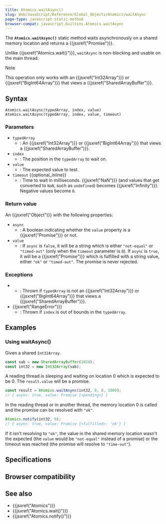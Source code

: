```yaml
---
title: Atomics.waitAsync()
slug: Web/JavaScript/Reference/Global_Objects/Atomics/waitAsync
page-type: javascript-static-method
browser-compat: javascript.builtins.Atomics.waitAsync
---
```




The **`Atomics.waitAsync()`** static method waits asynchronously on a shared memory location and returns a {{jsxref("Promise")}}.

Unlike {{jsxref("Atomics.wait()")}}, `waitAsync` is non-blocking and usable on the main thread.

> [!NOTE]
> This operation only works with an {{jsxref("Int32Array")}} or {{jsxref("BigInt64Array")}} that views a {{jsxref("SharedArrayBuffer")}}.

## Syntax

```js-nolint
Atomics.waitAsync(typedArray, index, value)
Atomics.waitAsync(typedArray, index, value, timeout)
```

### Parameters

- `typedArray`
  - : An {{jsxref("Int32Array")}} or {{jsxref("BigInt64Array")}} that views a {{jsxref("SharedArrayBuffer")}}.
- `index`
  - : The position in the `typedArray` to wait on.
- `value`
  - : The expected value to test.
- `timeout` {{optional_inline}}
  - : Time to wait in milliseconds. {{jsxref("NaN")}} (and values that get converted to `NaN`, such as `undefined`) becomes {{jsxref("Infinity")}}. Negative values become `0`.

### Return value

An {{jsxref("Object")}} with the following properties:

- `async`
  - : A boolean indicating whether the `value` property is a {{jsxref("Promise")}} or not.
- `value`
  - : If `async` is `false`, it will be a string which is either `"not-equal"` or `"timed-out"` (only when the `timeout` parameter is `0`). If `async` is `true`, it will be a {{jsxref("Promise")}} which is fulfilled with a string value, either `"ok"` or `"timed-out"`. The promise is never rejected.

### Exceptions

- 
  - : Thrown if `typedArray` is not an {{jsxref("Int32Array")}} or {{jsxref("BigInt64Array")}} that views a {{jsxref("SharedArrayBuffer")}}.
- {{jsxref("RangeError")}}
  - : Thrown if `index` is out of bounds in the `typedArray`.

## Examples

### Using waitAsync()

Given a shared `Int32Array`.

```js
const sab = new SharedArrayBuffer(1024);
const int32 = new Int32Array(sab);
```

A reading thread is sleeping and waiting on location 0 which is expected to be 0.
The `result.value` will be a promise.

```js
const result = Atomics.waitAsync(int32, 0, 0, 1000);
// { async: true, value: Promise {<pending>} }
```

In the reading thread or in another thread, the memory location 0 is called and the promise can be resolved with `"ok"`.

```js
Atomics.notify(int32, 0);
// { async: true, value: Promise {<fulfilled>: 'ok'} }
```

If it isn't resolving to `"ok"`, the value in the shared memory location wasn't the expected (the `value` would be `"not-equal"` instead of a promise) or the timeout was reached (the promise will resolve to `"time-out"`).

## Specifications



## Browser compatibility



## See also

- {{jsxref("Atomics")}}
- {{jsxref("Atomics.wait()")}}
- {{jsxref("Atomics.notify()")}}
